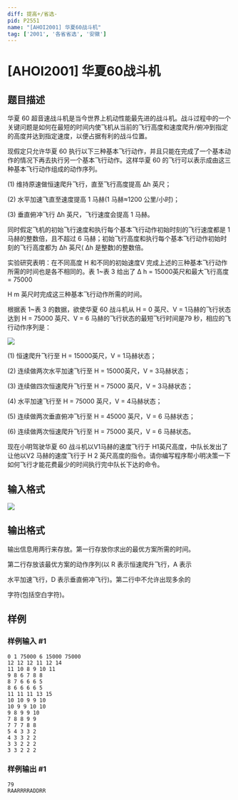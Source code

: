 ```yaml
---
diff: 提高+/省选-
pid: P2551
name: "[AHOI2001] 华夏60战斗机"
tag: ['2001', '各省省选', '安徽']
---
```

# [AHOI2001] 华夏60战斗机
## 题目描述

华夏 60 超音速战斗机是当今世界上机动性能最先进的战斗机。战斗过程中的一个关键问题是如何在最短的时间内使飞机从当前的飞行高度和速度爬升/俯冲到指定的高度并达到指定速度，以便占据有利的战斗位置。

现假定只允许华夏 60 执行以下三种基本飞行动作，并且只能在完成了一个基本动作的情况下再去执行另一个基本飞行动作。这样华夏 60 的飞行可以表示成由这三种基本飞行动作组成的动作序列。

(1) 维持原速做恒速爬升飞行，直至飞行高度提高 ∆h 英尺；

(2) 水平加速飞直至速度提高 1 马赫(1 马赫≈1200 公里/小时)；

(3) 垂直俯冲飞行 ∆h 英尺，飞行速度会提高 1 马赫。

同时假定飞机的初始飞行速度和执行每个基本飞行动作初始时刻的飞行速度都是 1 马赫的整数倍，且不超过 6 马赫；初始飞行高度和执行每个基本飞行动作初始时刻的飞行高度都为 ∆h 英尺( ∆h 是整数)的整数倍。

实验研究表明：在不同高度 H 和不同的初始速度V 完成上述的三种基本飞行动作所需的时间也是各不相同的。表 1~表 3 给出了 ∆ h = 15000英尺和最大飞行高度 = 75000

H m 英尺时完成这三种基本飞行动作所需的时间。

根据表 1~表 3 的数据，欲使华夏 60 战斗机从 H = 0 英尺、V = 1马赫的飞行状态达到 H = 75000 英尺、V = 6 马赫的飞行状态的最短飞行时间是79 秒，相应的飞行动作序列是：

 ![](https://cdn.luogu.com.cn/upload/pic/1669.png) 

(1) 恒速爬升飞行至 H = 15000英尺，V = 1马赫状态；

(2) 连续做两次水平加速飞行至 H = 15000英尺，V = 3马赫状态；

(3) 连续做四次恒速爬升飞行至 H = 75000 英尺，V = 3马赫状态；


(4) 水平加速飞行至 H = 75000 英尺，V = 4马赫状态；

(5) 连续做两次垂直俯冲飞行至 H = 45000 英尺，V = 6 马赫状态；

(6) 连续做两次恒速爬升飞行至 H = 75000 英尺，V = 6 马赫状态。

现在小明驾驶华夏 60 战斗机以V1马赫的速度飞行于 H1英尺高度，中队长发出了让他以V2 马赫的速度飞行于 H 2 英尺高度的指令。请你编写程序帮小明决策一下如何飞行才能花费最少的时间执行完中队长下达的命令。

## 输入格式

![](https://cdn.luogu.com.cn/upload/pic/1670.png)

## 输出格式

输出信息用两行来存放。第一行存放你求出的最优方案所需的时间。

第二行存放该最优方案的动作序列(以 R 表示恒速爬升飞行，A 表示

水平加速飞行，D 表示垂直俯冲飞行)。第二行中不允许出现多余的

字符(包括空白字符)。

## 样例

### 样例输入 #1
```
0 1 75000 6 15000 75000
12 12 12 11 12 14
11 10 8 9 10 11
9 8 6 7 8 8
8 7 6 6 6 5
8 6 6 6 6 5
11 11 11 13 15
10 10 9 9 10
10 9 9 10 10
9 8 9 9 10
7 8 8 9 9
7 7 7 8 8
5 4 3 3 2
4 3 3 2 2
3 3 2 2 2
3 3 2 2 2
```
### 样例输出 #1
```
79
RAARRRRADDRR
```
